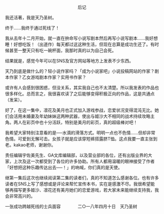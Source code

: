 <p align="center">后记</p>

我还活著，我是天乃圣树。

终于……我终于通过死线了！

我从去年十二月开始，就一直在拚命写小说写剧本然后再写小说写剧本……我好想睡！好想吃饭！（出道作）每天都过这这种生活，但现在总算是成功生还了。有时候甚至一整天只有吃一碗杯面，我那时真的以为自己会死。

结果就是，感觉今年可以在SNS及官方网站等地方上发表不少东西。

天乃到底是做什么的？轻小说作家吗？「成为小说家吧」小说投稿网站的作家？剧本作家？乙女游戏剧本作家？实用书作家？

或许有人会感到很困惑，但没关系，其实我自己也不太清楚。所以我发表的作品也很多样化。总而言之，我很喜欢读了之后能够变得积极正向的作品，这是共通点（发呆）。

好了，在这一集中，凛花及美月也正式加入游戏参战，恋爱状况变得混沌无比。她们会活用未婚妻及年幼妹妹这两种武器，使出与姬沙大不相同的战术持续攻略主角。两人在彩页中也十分活跃，特别是美月的彩页，真的超级棒对吧！

我希望大家特别注意看的是──水滴的滑落方式。明明一点也不色情……但却非常色情。可爱到无懈可击。女孩子就是应该穿短裤搭露脐T恤。这点我要一直主张到老。kakao老师，谢谢你。

责任编辑宇佐美先生、GA文库编辑部，以及营业部的各位，还有出版业界的大家，上次及这一次都受到了各位的许多协助。所有人都用温暖的眼神接受了作者「好想把这种乐趣传达出去──！」的吶喊，你们真的是天使。

继第一集后这次也继续阅读第二集的读者们，真的不知道怎么感谢各位。也有许多读者在SNS上写了感想或是评论来帮忙宣传本书，实在是感激不尽。我很希望能够再描写更多姬沙、凛花还有美月她们的恋爱游戏，若大家未来能继续支持我，我会非常高兴的。

一张成功跨越死线的士兵面容　　　　二○一八年四月十日　天乃圣树

